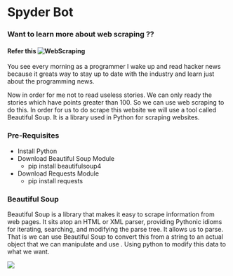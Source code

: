 # Spyder Bot

### Want to learn more about web scraping ??
#### Refer this ![WebScraping](https://sauravchaudharysc.github.io/WebScraping/)

You see every morning as a programmer I wake up and read hacker news because it greats way to stay up to date with the industry and learn just about the programming news.

Now in order for me not to read useless stories. We can only ready the stories which have points greater than 100. So we can use web scraping to do this. In order for us to do scrape this website we will use a tool called Beautiful Soup. It is a library used in Python for scraping websites.

### Pre-Requisites

- Install Python
- Download Beautiful Soup Module
  - pip install beautifulsoup4
- Download Requests Module
  - pip install requests

### Beautiful Soup

Beautiful Soup is a library that makes it easy to scrape information from web pages. It sits atop an HTML or XML parser, providing Pythonic idioms for iterating, searching, and modifying the parse tree. It allows us to parse. That is we can use Beautiful Soup to convert this from a string to an actual object that we can manipulate and use . Using python to modify this data to what we want.

<img src="https://res.cloudinary.com/dygfr5kt4/image/upload/v1597111879/soup_txwsxu.png"/>
